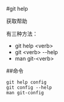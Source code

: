 #git help

获取帮助

有三种方法：

+   git help <verb\>
+   git <verb\> --help
+   man git-<verb\>

##命令

```
git help config
git config --help
man git-config
```
